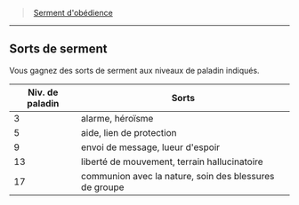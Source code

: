 ﻿---
!GenericItem
Id: paladin_obedience_hd.md#sorts-de-serment
ParentLink: paladin_obedience_hd.md#serment-dobédience
Name: Sorts de serment
ParentName: Serment d'obédience
NameLevel: 2
Attributes: {}
---
> [Serment d'obédience](hd_paladin_obedience.md)

---

## Sorts de serment

Vous gagnez des sorts de serment aux niveaux de paladin indiqués.

|Niv. de paladin|Sorts|
|---|---|
|3|alarme, héroïsme|
|5|aide, lien de protection|
|9|envoi de message, lueur d'espoir|
|13|liberté de mouvement, terrain hallucinatoire|
|17|communion avec la nature, soin des blessures de groupe|

